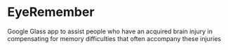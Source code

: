 # EyeRemember
Google Glass app to assist people who have an acquired brain injury in compensating for memory difficulties that often accompany these injuries

